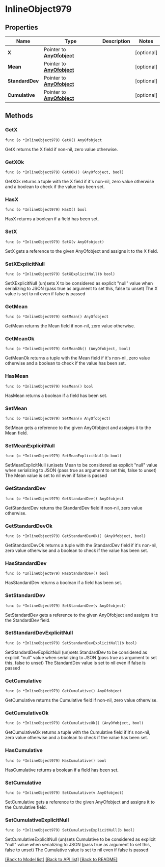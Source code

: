 # InlineObject979

## Properties

Name | Type | Description | Notes
------------ | ------------- | ------------- | -------------
**X** | Pointer to [**AnyOfobject**](anyOf&lt;object&gt;.md) |  | [optional] 
**Mean** | Pointer to [**AnyOfobject**](anyOf&lt;object&gt;.md) |  | [optional] 
**StandardDev** | Pointer to [**AnyOfobject**](anyOf&lt;object&gt;.md) |  | [optional] 
**Cumulative** | Pointer to [**AnyOfobject**](anyOf&lt;object&gt;.md) |  | [optional] 

## Methods

### GetX

`func (o *InlineObject979) GetX() AnyOfobject`

GetX returns the X field if non-nil, zero value otherwise.

### GetXOk

`func (o *InlineObject979) GetXOk() (AnyOfobject, bool)`

GetXOk returns a tuple with the X field if it's non-nil, zero value otherwise
and a boolean to check if the value has been set.

### HasX

`func (o *InlineObject979) HasX() bool`

HasX returns a boolean if a field has been set.

### SetX

`func (o *InlineObject979) SetX(v AnyOfobject)`

SetX gets a reference to the given AnyOfobject and assigns it to the X field.

### SetXExplicitNull

`func (o *InlineObject979) SetXExplicitNull(b bool)`

SetXExplicitNull (un)sets X to be considered as explicit "null" value
when serializing to JSON (pass true as argument to set this, false to unset)
The X value is set to nil even if false is passed
### GetMean

`func (o *InlineObject979) GetMean() AnyOfobject`

GetMean returns the Mean field if non-nil, zero value otherwise.

### GetMeanOk

`func (o *InlineObject979) GetMeanOk() (AnyOfobject, bool)`

GetMeanOk returns a tuple with the Mean field if it's non-nil, zero value otherwise
and a boolean to check if the value has been set.

### HasMean

`func (o *InlineObject979) HasMean() bool`

HasMean returns a boolean if a field has been set.

### SetMean

`func (o *InlineObject979) SetMean(v AnyOfobject)`

SetMean gets a reference to the given AnyOfobject and assigns it to the Mean field.

### SetMeanExplicitNull

`func (o *InlineObject979) SetMeanExplicitNull(b bool)`

SetMeanExplicitNull (un)sets Mean to be considered as explicit "null" value
when serializing to JSON (pass true as argument to set this, false to unset)
The Mean value is set to nil even if false is passed
### GetStandardDev

`func (o *InlineObject979) GetStandardDev() AnyOfobject`

GetStandardDev returns the StandardDev field if non-nil, zero value otherwise.

### GetStandardDevOk

`func (o *InlineObject979) GetStandardDevOk() (AnyOfobject, bool)`

GetStandardDevOk returns a tuple with the StandardDev field if it's non-nil, zero value otherwise
and a boolean to check if the value has been set.

### HasStandardDev

`func (o *InlineObject979) HasStandardDev() bool`

HasStandardDev returns a boolean if a field has been set.

### SetStandardDev

`func (o *InlineObject979) SetStandardDev(v AnyOfobject)`

SetStandardDev gets a reference to the given AnyOfobject and assigns it to the StandardDev field.

### SetStandardDevExplicitNull

`func (o *InlineObject979) SetStandardDevExplicitNull(b bool)`

SetStandardDevExplicitNull (un)sets StandardDev to be considered as explicit "null" value
when serializing to JSON (pass true as argument to set this, false to unset)
The StandardDev value is set to nil even if false is passed
### GetCumulative

`func (o *InlineObject979) GetCumulative() AnyOfobject`

GetCumulative returns the Cumulative field if non-nil, zero value otherwise.

### GetCumulativeOk

`func (o *InlineObject979) GetCumulativeOk() (AnyOfobject, bool)`

GetCumulativeOk returns a tuple with the Cumulative field if it's non-nil, zero value otherwise
and a boolean to check if the value has been set.

### HasCumulative

`func (o *InlineObject979) HasCumulative() bool`

HasCumulative returns a boolean if a field has been set.

### SetCumulative

`func (o *InlineObject979) SetCumulative(v AnyOfobject)`

SetCumulative gets a reference to the given AnyOfobject and assigns it to the Cumulative field.

### SetCumulativeExplicitNull

`func (o *InlineObject979) SetCumulativeExplicitNull(b bool)`

SetCumulativeExplicitNull (un)sets Cumulative to be considered as explicit "null" value
when serializing to JSON (pass true as argument to set this, false to unset)
The Cumulative value is set to nil even if false is passed

[[Back to Model list]](../README.md#documentation-for-models) [[Back to API list]](../README.md#documentation-for-api-endpoints) [[Back to README]](../README.md)


